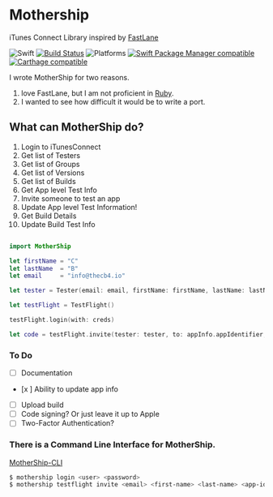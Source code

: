 # Mothership

iTunes Connect Library inspired by [FastLane](https://github.com/fastlane/fastlane)

![Swift](https://img.shields.io/badge/Swift-4.0-orange.svg)
[![Build Status](https://travis-ci.org/thecb4/HyperSpace.svg?branch=master)](https://travis-ci.org/thecb4/HyperSpace)
![Platforms](https://img.shields.io/badge/platform-%20Linux%20|%20macOS%20-red.svg)
[![Swift Package Manager compatible](https://img.shields.io/badge/Swift%20Package%20Manager-compatible-brightgreen.svg)](https://github.com/apple/swift-package-manager)
[![Carthage compatible](https://img.shields.io/badge/Carthage-compatible-4BC51D.svg?style=flat)](https://github.com/Carthage/Carthage)

I wrote MotherShip for two reasons.
1.  love FastLane, but I am not proficient in [Ruby](https://www.ruby-lang.org/en/).
2. I wanted to see how difficult it would be to write a port.

## What can MotherShip do?
1. Login to iTunesConnect
2. Get list of Testers
3. Get list of Groups
4. Get list of Versions
5. Get list of Builds
6. Get App level Test Info
7. Invite someone to test an app
8. Update App level Test Information!
9. Get Build Details
10. Update Build Test Info

```swift

import MotherShip

let firstName = "C"
let lastName  = "B"
let email     = "info@thecb4.io"

let tester = Tester(email: email, firstName: firstName, lastName: lastName)

let testFlight = TestFlight()

testFlight.login(with: creds)

let code = testFlight.invite(tester: tester, to: appInfo.appIdentifier, for: appInfo.teamIdentifier)

```
### To Do

- [ ] Documentation
- [x ] Ability to update app info
- [ ] Upload build
- [ ] Code signing? Or just leave it up to Apple
- [ ] Two-Factor Authentication?

### There is a Command Line Interface for MotherShip.

[MotherShip-CLI](https://github.com/thecb4/MotherShip-CLI)

```zsh
$ mothership login <user> <password>
$ mothership testflight invite <email> <first-name> <last-name> <app-id> <team-id>
```
